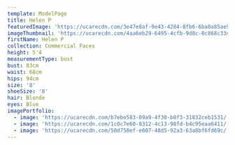 ```yaml
---
template: ModelPage
title: Helen P
featuredImage: 'https://ucarecdn.com/3e47e8af-9e43-4284-8fb6-6ba0a85ae97e/'
imageThumbnail: 'https://ucarecdn.com/4aa6eb29-6495-4cfb-9d8c-0c868c33de1c/'
firstName: Helen P
collection: Commercial Faces
height: 5'4
measurementType: bust
bust: 83cm
waist: 68cm
hips: 94cm
size: '8'
shoeSize: '8'
hair: Blonde
eyes: Blue
imagePortfolio:
  - image: 'https://ucarecdn.com/b7ebe583-09a9-4f30-b0f3-31832ceb1531/'
  - image: 'https://ucarecdn.com/1c0c7e60-8312-4c13-98fd-b4c95eaa6411/'
  - image: 'https://ucarecdn.com/50d750ef-e607-48d5-92a3-63a8bf6fd69c/'
---
```


